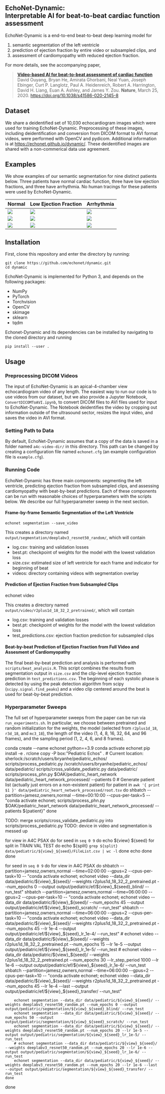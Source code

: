 EchoNet-Dynamic:<br/>Interpretable AI for beat-to-beat cardiac function assessment
------------------------------------------------------------------------------

EchoNet-Dynamic is a end-to-end beat-to-beat deep learning model for
  1) semantic segmentation of the left ventricle
  2) prediction of ejection fraction by entire video or subsampled clips, and
  3) assessment of cardiomyopathy with reduced ejection fraction.

For more details, see the accompanying paper,

> [**Video-based AI for beat-to-beat assessment of cardiac function**](https://www.nature.com/articles/s41586-020-2145-8)<br/>
  David Ouyang, Bryan He, Amirata Ghorbani, Neal Yuan, Joseph Ebinger, Curt P. Langlotz, Paul A. Heidenreich, Robert A. Harrington, David H. Liang, Euan A. Ashley, and James Y. Zou. <b>Nature</b>, March 25, 2020. https://doi.org/10.1038/s41586-020-2145-8

Dataset
-------
We share a deidentified set of 10,030 echocardiogram images which were used for training EchoNet-Dynamic.
Preprocessing of these images, including deidentification and conversion from DICOM format to AVI format videos, were performed with OpenCV and pydicom. Additional information is at https://echonet.github.io/dynamic/. These deidentified images are shared with a non-commerical data use agreement.

Examples
--------

We show examples of our semantic segmentation for nine distinct patients below.
Three patients have normal cardiac function, three have low ejection fractions, and three have arrhythmia.
No human tracings for these patients were used by EchoNet-Dynamic.

| Normal                                 | Low Ejection Fraction                  | Arrhythmia                             |
| ------                                 | ---------------------                  | ----------                             |
| ![](docs/media/0X10A28877E97DF540.gif) | ![](docs/media/0X129133A90A61A59D.gif) | ![](docs/media/0X132C1E8DBB715D1D.gif) |
| ![](docs/media/0X1167650B8BEFF863.gif) | ![](docs/media/0X13CE2039E2D706A.gif ) | ![](docs/media/0X18BA5512BE5D6FFA.gif) |
| ![](docs/media/0X148FFCBF4D0C398F.gif) | ![](docs/media/0X16FC9AA0AD5D8136.gif) | ![](docs/media/0X1E12EEE43FD913E5.gif) |

Installation
------------

First, clone this repository and enter the directory by running:

    git clone https://github.com/echonet/dynamic.git
    cd dynamic

EchoNet-Dynamic is implemented for Python 3, and depends on the following packages:
  - NumPy
  - PyTorch
  - Torchvision
  - OpenCV
  - skimage
  - sklearn
  - tqdm

Echonet-Dynamic and its dependencies can be installed by navigating to the cloned directory and running

    pip install --user .

Usage
-----
### Preprocessing DICOM Videos

The input of EchoNet-Dynamic is an apical-4-chamber view echocardiogram video of any length. The easiest way to run our code is to use videos from our dataset, but we also provide a Jupyter Notebook, `ConvertDICOMToAVI.ipynb`, to convert DICOM files to AVI files used for input to EchoNet-Dynamic. The Notebook deidentifies the video by cropping out information outside of the ultrasound sector, resizes the input video, and saves the video in AVI format. 

### Setting Path to Data

By default, EchoNet-Dynamic assumes that a copy of the data is saved in a folder named `a4c-video-dir/` in this directory.
This path can be changed by creating a configuration file named `echonet.cfg` (an example configuration file is `example.cfg`).

### Running Code

EchoNet-Dynamic has three main components: segmenting the left ventricle, predicting ejection fraction from subsampled clips, and assessing cardiomyopathy with beat-by-beat predictions.
Each of these components can be run with reasonable choices of hyperparameters with the scripts below.
We describe our full hyperparameter sweep in the next section.

#### Frame-by-frame Semantic Segmentation of the Left Ventricle

    echonet segmentation --save_video

This creates a directory named `output/segmentation/deeplabv3_resnet50_random/`, which will contain
  - log.csv: training and validation losses
  - best.pt: checkpoint of weights for the model with the lowest validation loss
  - size.csv: estimated size of left ventricle for each frame and indicator for beginning of beat
  - videos: directory containing videos with segmentation overlay

#### Prediction of Ejection Fraction from Subsampled Clips

  echonet video

This creates a directory named `output/video/r2plus1d_18_32_2_pretrained/`, which will contain
  - log.csv: training and validation losses
  - best.pt: checkpoint of weights for the model with the lowest validation loss
  - test_predictions.csv: ejection fraction prediction for subsampled clips

#### Beat-by-beat Prediction of Ejection Fraction from Full Video and Assesment of Cardiomyopathy

The final beat-by-beat prediction and analysis is performed with `scripts/beat_analysis.R`.
This script combines the results from segmentation output in `size.csv` and the clip-level ejection fraction prediction in `test_predictions.csv`. The beginning of each systolic phase is detected by using the peak detection algorithm from scipy (`scipy.signal.find_peaks`) and a video clip centered around the beat is used for beat-by-beat prediction.

### Hyperparameter Sweeps

The full set of hyperparameter sweeps from the paper can be run via `run_experiments.sh`.
In particular, we choose between pretrained and random initialization for the weights, the model (selected from `r2plus1d_18`, `r3d_18`, and `mc3_18`), the length of the video (1, 4, 8, 16, 32, 64, and 96 frames), and the sampling period (1, 2, 4, 6, and 8 frames).

conda create --name echonet python==3.9
conda activate echonet
pip install -e .
rclone copy -P box:"Pediatric Echos" .  # Current location: sherlock:/scratch/users/bryanhe/pediatric_echos/
scripts/process_pediatric.py /scratch/users/bryanhe/pediatric_echos/ data/pediatric/
scripts/cross_validate_pediatric.py data/pediatric/
scripts/process_phn.py $OAK/pediatric_heart_network data/pediatric_heart_network_processed/ --patients 0  # Generate patient list (actually just errors on a non-existent patient)
for patient in `awk '{ print $1 }' data/pediatric_heart_network_processed/root.tsv`
do
    shbatch --partition=jamesz,owners,normal --time=00:10:00 --cpus-per-task=5 -- "conda activate echonet; scripts/process_phn.py $OAK/pediatric_heart_network data/pediatric_heart_network_processed/ --patients ${patient}"
done

TODO: merge scripts/cross_validate_pediatric.py into scripts/process_pediatric.py
TODO: device in video and segmentation is messed up

for view in A4C PSAX
do
    for seed in `seq 0 9`
    do
        echo ${view} ${seed}
        for split in TRAIN VAL TEST
        do
            echo ${split} `grep ${split} data/pediatric/${view}_${seed}/FileList.csv | wc -l`
        done
        echo
    done
done

for seed in `seq 0 9`
do
    for view in A4C PSAX
    do
        shbatch --partition=jamesz,owners,normal --time=02:00:00 --gpus=2 --cpus-per-task=10 -- "conda activate echonet; echonet video --data_dir data/pediatric/${view}_${seed}/ --weights r2plus1d_18_32_2_pretrained.pt --num_epochs 0 --output output/pediatric/ef/${view}_${seed}_blind/ --run_test"
        shbatch --partition=jamesz,owners,normal --time=06:00:00 --gpus=2 --cpus-per-task=10 -- "conda activate echonet; echonet video --data_dir data/pediatric/${view}_${seed}/ --num_epochs 45 --output output/pediatric/ef/${view}_${seed}_scratch/ --run_test"
        shbatch --partition=jamesz,owners,normal --time=06:00:00 --gpus=2 --cpus-per-task=10 -- "conda activate echonet; echonet video --data_dir data/pediatric/${view}_${seed}/ --weights r2plus1d_18_32_2_pretrained.pt --num_epochs 45 --lr 1e-4 --output output/pediatric/ef/${view}_${seed}_lr_1e-4/ --run_test"
        # echonet video --data_dir data/pediatric/${view}_${seed}/ --weights r2plus1d_18_32_2_pretrained.pt --num_epochs 15 --lr 1e-5 --output output/pediatric/ef/${view}_${seed}_lr_1e-5/ --run_test
        # echonet video --data_dir data/pediatric/${view}_${seed}/ --weights r2plus1d_18_32_2_pretrained.pt --num_epochs 30 --lr_step_period 1000 --lr 1e-6 --output output/pediatric/ef/${view}_${seed}_lr_1e-6/ --run_test
        shbatch --partition=jamesz,owners,normal --time=06:00:00 --gpus=2 --cpus-per-task=10 -- "conda activate echonet; echonet video --data_dir data/pediatric/${view}_${seed}/ --weights r2plus1d_18_32_2_pretrained.pt --num_epochs 45 --lr 1e-4 --last --output output/pediatric/ef/${view}_${seed}_transfer/ --run_test"
    
        echonet segmentation --data_dir data/pediatric/${view}_${seed}/ --weights deeplabv3_resnet50_random.pt --num_epochs 0 --output output/pediatric/segmentation/${view}_${seed}_blind/ --run_test
        echonet segmentation --data_dir data/pediatric/${view}_${seed}/ --num_epochs 50 --output output/pediatric/segmentation/${view}_${seed}_scratch/ --run_test
        echonet segmentation --data_dir data/pediatric/${view}_${seed}/ --weights deeplabv3_resnet50_random.pt --num_epochs 20 --lr 1e-5 --output output/pediatric/segmentation/${view}_${seed}_lr_1e-5/ --run_test
        # echonet segmentation --data_dir data/pediatric/${view}_${seed}/ --weights deeplabv3_resnet50_random.pt --num_epochs 20 --lr 1e-6 --output output/pediatric/segmentation/${view}_${seed}_lr_1e-6/ --run_test
        echonet segmentation --data_dir data/pediatric/${view}_${seed}/ --weights deeplabv3_resnet50_random.pt --num_epochs 20 --lr 1e-6 --last --output output/pediatric/segmentation/${view}_${seed}_transfer/ --run_test
    done
done

